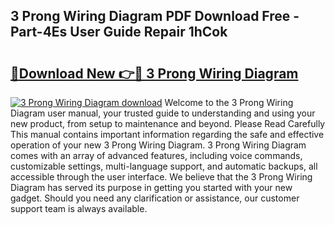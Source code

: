 ## 3 Prong Wiring Diagram PDF Download Free - Part-4Es User Guide Repair 1hCok

# <h2><a href="http://dfhrvym.blite.top/?on=3+Prong+Wiring+Diagram">🔗Download New 👉🔴 3 Prong Wiring Diagram</a></h2>

[![3 Prong Wiring Diagram download](https://i.imgur.com/lujVjoI.png)](http://dfhrvym.blite.top/?on=3+Prong+Wiring+Diagram)
Welcome to the 3 Prong Wiring Diagram user manual, your trusted guide to understanding and using your new product, from setup to maintenance and beyond. Please Read Carefully This manual contains important information regarding the safe and effective operation of your new 3 Prong Wiring Diagram. 3 Prong Wiring Diagram comes with an array of advanced features, including voice commands, customizable settings, multi-language support, and automatic backups, all accessible through the user interface. We believe that the 3 Prong Wiring Diagram has served its purpose in getting you started with your new gadget. Should you need any clarification or assistance, our customer support team is always available.

